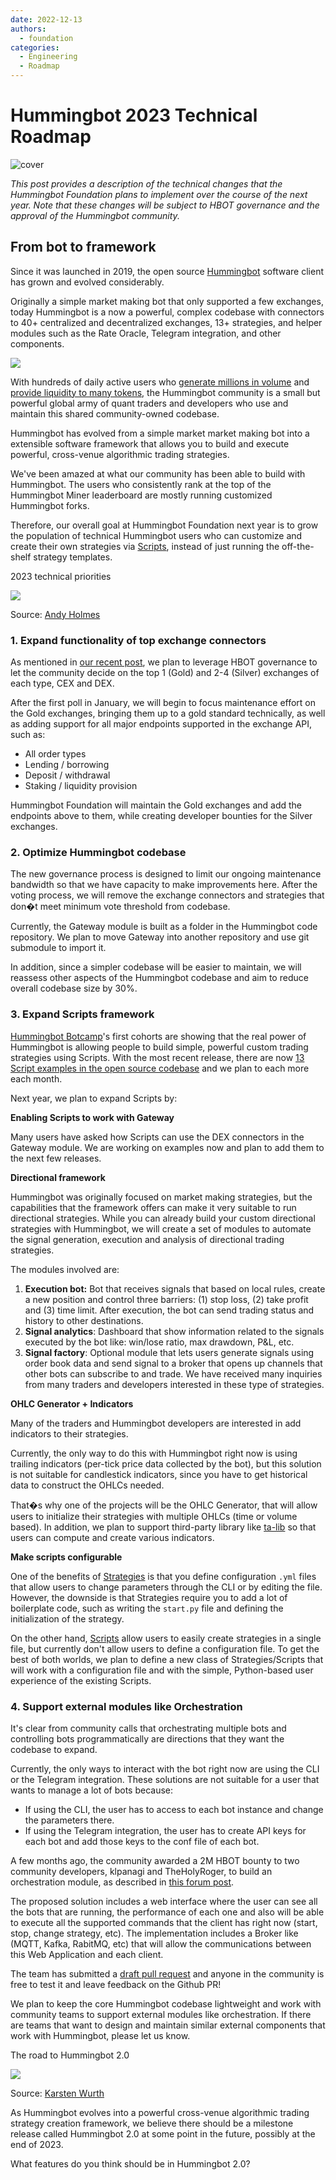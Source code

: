 ```yaml
---
date: 2022-12-13
authors:
  - foundation
categories:
  - Engineering
  - Roadmap
---
```


# Hummingbot 2023 Technical Roadmap
![cover](cover.jpg)

*This post provides a description of the technical changes that the Hummingbot Foundation plans to implement over the course of the next year. Note that these changes will be subject to HBOT governance and the approval of the Hummingbot community.*

## From bot to framework

Since it was launched in 2019, the open source [Hummingbot](https://github.com/hummingbot/hummingbot?ref=blog.hummingbot.org) software client has grown and evolved considerably. 

<!-- more -->

Originally a simple market making bot that only supported a few exchanges, today Hummingbot is a now a powerful, complex codebase with connectors to 40+ centralized and decentralized exchanges, 13+ strategies, and helper modules such as the Rate Oracle, Telegram integration, and other components.


![](image_1.jpg)

With hundreds of daily active users who [generate millions in volume](https://p.datadoghq.com/sb/a96a744f5-a15479d77992ccba0d23aecfd4c87a52?ref=blog.hummingbot.org) and [provide liquidity to many tokens](https://miners.hummingbot.io/?ref=blog.hummingbot.org), the Hummingbot community is a small but powerful global army of quant traders and developers who use and maintain this shared community-owned codebase.

Hummingbot has evolved from a simple market market making bot into a extensible software framework that allows you to build and execute powerful, cross-venue algorithmic trading strategies. 

We've been amazed at what our community has been able to build with Hummingbot. The users who consistently rank at the top of the Hummingbot Miner leaderboard are mostly running customized Hummingbot forks. 

Therefore, our overall goal at Hummingbot Foundation next year is to grow the population of technical Hummingbot users who can customize and create their own strategies via [Scripts](https://docs.hummingbot.org/scripts?ref=blog.hummingbot.org), instead of just running the off-the-shelf strategy templates. 

2023 technical priorities


![](image_2.jpg)

Source: [Andy Holmes](https://unsplash.com/photos/rCbdp8VCYhQ?ref=blog.hummingbot.org)

### 1. Expand functionality of top exchange connectors

As mentioned in [our recent post](../2022-12-changes-to-hummingbot-maintenance-and-governance-processes/index.md), we plan to leverage HBOT governance to let the community decide on the top 1 (Gold) and 2-4 (Silver) exchanges of each type, CEX and DEX.

After the first poll in January, we will begin to focus maintenance effort on the Gold exchanges, bringing them up to a gold standard technically, as well as adding support for all major endpoints supported in the exchange API, such as:

* All order types
* Lending / borrowing
* Deposit / withdrawal
* Staking / liquidity provision

Hummingbot Foundation will maintain the Gold exchanges and add the endpoints above to them, while creating developer bounties for the Silver exchanges.

### 2. Optimize Hummingbot codebase

The new governance process is designed to limit our ongoing maintenance bandwidth so that we have capacity to make improvements here. After the voting process, we will remove the exchange connectors and strategies that don�t meet minimum vote threshold from codebase.

Currently, the Gateway module is built as a folder in the Hummingbot code repository. We plan to move Gateway into another repository and use git submodule to import it.

In addition, since a simpler codebase will be easier to maintain, we will reassess other aspects of the Hummingbot codebase and aim to reduce overall codebase size by 30%.

### 3. Expand Scripts framework

[Hummingbot Botcamp](https://hummingbot.org/botcamp?ref=blog.hummingbot.org)'s first cohorts are showing that the real power of Hummingbot is allowing people to build simple, powerful custom trading strategies using Scripts. With the most recent release, there are now [13 Script examples in the open source codebase](https://github.com/hummingbot/hummingbot/tree/master/scripts?ref=blog.hummingbot.org) and we plan to each more each month.

Next year, we plan to expand Scripts by:

**Enabling Scripts to work with Gateway**

Many users have asked how Scripts can use the DEX connectors in the Gateway module. We are working on examples now and plan to add them to the next few releases.

**Directional framework**

Hummingbot was originally focused on market making strategies, but the capabilities that the framework offers can make it very suitable to run directional strategies. While you can already build your custom directional strategies with Hummingbot, we will create a set of modules to automate the signal generation, execution and analysis of directional trading strategies.

The modules involved are:

1. **Execution bot:** Bot that receives signals that based on local rules, create a new position and control three barriers: (1) stop loss, (2) take profit and (3) time limit. After execution, the bot can send trading status and history to other destinations.
2. **Signal analytics**: Dashboard that show information related to the signals executed by the bot like: win/lose ratio, max drawdown, P&L, etc.
3. **Signal factory**: Optional module that lets users generate signals using order book data and send signal to a broker that opens up channels that other bots can subscribe to and trade. We have received many inquiries from many traders and developers interested in these type of strategies.

**OHLC Generator + Indicators**

Many of the traders and Hummingbot developers are interested in add indicators to their strategies. 

Currently, the only way to do this with Hummingbot right now is using trailing indicators (per-tick price data collected by the bot), but this solution is not suitable for candlestick indicators, since you have to get historical data to construct the OHLCs needed.

That�s why one of the projects will be the OHLC Generator, that will allow users to initialize their strategies with multiple OHLCs (time or volume based). In addition, we plan to support third-party library like [ta-lib](https://github.com/mrjbq7/ta-lib?ref=blog.hummingbot.org) so that users can compute and create various indicators.

**Make scripts configurable**

One of the benefits of [Strategies](https://docs.hummingbot.org/strategies?ref=blog.hummingbot.org) is that you define configuration `.yml` files that allow users to change parameters through the CLI or by editing the file. However, the downside is that Strategies require you to add a lot of boilerplate code, such as writing the `start.py` file and defining the initialization of the strategy.

On the other hand, [Scripts](https://docs.hummingbot.org/scripts?ref=blog.hummingbot.org) allow users to easily create strategies in a single file, but currently don't allow users to define a configuration file. To get the best of both worlds, we plan to define a new class of Strategies/Scripts that will work with a configuration file and with the simple, Python-based user experience of the existing Scripts.  


### 4. Support external modules like Orchestration

It's clear from community calls that orchestrating multiple bots and controlling bots programmatically are directions that they want the codebase to expand.

Currently, the only ways to interact with the bot right now are using the CLI or the Telegram integration. These solutions are not suitable for a user that wants to manage a lot of bots because:

* If using the CLI, the user has to access to each bot instance and change the parameters there.
* If using the Telegram integration, the user has to create API keys for each bot and add those keys to the conf file of each bot.

A few months ago, the community awarded a 2M HBOT bounty to two community developers, klpanagi and TheHolyRoger, to build an orchestration module, as described in [this forum post](https://forum.hummingbot.org/t/hip-bot-orchestration/186?ref=blog.hummingbot.org).

The proposed solution includes a web interface where the user can see all the bots that are running, the performance of each one and also will be able to execute all the supported commands that the client has right now (start, stop, change strategy, etc). The implementation includes a Broker like (MQTT, Kafka, RabitMQ, etc) that will allow the communications between this Web Application and each client.

The team has submitted a [draft pull request](https://github.com/hummingbot/hummingbot/pull/5945?ref=blog.hummingbot.org) and anyone in the community is free to test it and leave feedback on the Github PR!

We plan to keep the core Hummingbot codebase lightweight and work with community teams to support external modules like orchestration. If there are teams that want to design and maintain similar external components that work with Hummingbot, please let us know.

The road to Hummingbot 2.0


![](image_3.jpg)

Source: [Karsten Wurth](https://unsplash.com/photos/rafblRbne3o?ref=blog.hummingbot.org)

As Hummingbot evolves into a powerful cross-venue algorithmic trading strategy creation framework, we believe there should be a milestone release called Hummingbot 2.0 at some point in the future, possibly at the end of 2023. 

What features do you think should be in Hummingbot 2.0?


